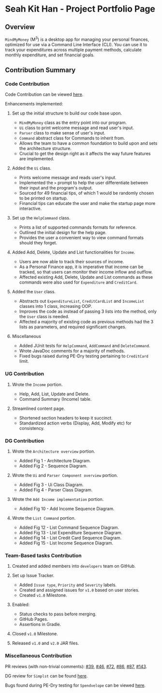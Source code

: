 # Seah Kit Han - Project Portfolio Page

## Overview
`MindMyMoney` (M<sup>3</sup>) is a desktop app for managing your personal finances, optimized for use via a Command Line
Interface (CLI). You can use it to track your expenditures across multiple payment methods, calculate monthly
expenditure, and set financial goals.

## Contribution Summary

### Code Contribution
Code Contribution can be viewed [here](https://nus-cs2113-ay2122s2.github.io/tp-dashboard/?search=khseah&breakdown=true).

Enhancements implemented:
1. Set up the initial structure to build our code base upon.
   - `MindMyMoney` class as the entry point into our program.
   - `Ui` class to print welcome message and read user's input.
   - `Parser` class to make sense of user's input.
   - `Command` abstract class for Commands to inherit from.
   - Allows the team to have a common foundation to build upon and sets the architecture structure.
   - Crucial to get the design right as it affects the way future features are implemented.
   
2. Added the `Ui` class.
   - Prints welcome message and reads user's input.
   - Implemented the `>` prompt to help the user differentiate between their input and the program's output.
   - Sourced for 49 financial tips, of which 1 would be randomly chosen to be printed on startup.
   - Financial tips can educate the user and make the startup page more interactive.
   
3. Set up the `HelpCommand` class.
   - Prints a list of supported commands formats for reference.
   - Outlined the initial design for the help page.
   - Provides the user a convenient way to view command formats should they forget.
   
4. Added Add, Delete, Update and List functionalities for `Income`.
   - Users are now able to track their sources of income.
   - As a Personal Finance app, it is imperative that income can be tracked, so that users can monitor their income
inflow and outflow.
   - Affected existing Add, Delete, Update and List commands as these commands were also used for `Expenditure` and
`CreditCard`.
   
5. Added the `User` class.
   - Abstracts out `ExpenditureList`, `CreditCardList` and `IncomeList` classes into 1 class, increasing OOP.
   - Improves the code as instead of passing 3 lists into the method, only the `User` class is needed.
   - Affected a majority of existing code as previous methods had the 3 lists as parameters, and required significant 
changes.
   
6. Miscellaneous
   - Added JUnit tests for `HelpCommand`, `AddCommand` and `DeleteCommand`.
   - Wrote JavaDoc comments for a majority of methods.
   - Fixed bugs raised during PE-Dry testing pertaining to `CreditCard` limit.

### UG Contribution
1. Wrote the `Income` portion.
   - Help, Add, List, Update and Delete.
   - Command Summary (Income) table.


2. Streamlined content page.
   - Shortened section headers to keep it succinct.
   - Standardized action verbs (Display, Add, Modify etc) for consistency.

### DG Contribution
1. Wrote the `Architecture overview` portion.
   - Added Fig 1 - Architecture Diagram.
   - Added Fig 2 - Sequence Diagram.
   
2. Wrote the `Ui` and `Parser Component overview` portion.
   - Added Fig 3 - Ui Class Diagram.
   - Added Fig 4 - Parser Class Diagram.

3. Wrote the `Add Income implementation` portion.
   - Added Fig 10 - Add Income Sequence Diagram.
   
4. Wrote the `List Command` portion.
   - Added Fig 12 - List Command Sequence Diagram.
   - Added Fig 13 - List Expenditure Sequence Diagram.
   - Added Fig 14 - List Credit Card Sequence Diagram.
   - Added Fig 15 - List Income Sequence Diagram.

### Team-Based tasks Contribution
1. Created and added members into `developers` team on GitHub.

2. Set up Issue Tracker.
   - Added `Issue type`, `Priority` and `Severity` labels.
   - Created and assigned issues for `v1.0` based on user stories.
   - Created `v1.0` Milestone.
   
3. Enabled:
   - Status checks to pass before merging.
   - GitHub Pages.
   - Assertions in Gradle.

4. Closed `v1.0` Milestone.

5. Released `v1.0` and `v2.0` JAR files.

### Miscellaneous Contribution
PR reviews (with non-trivial comments):
[#39](https://github.com/AY2122S2-CS2113T-T10-4/tp/pull/39), [#46](https://github.com/AY2122S2-CS2113T-T10-4/tp/pull/46), 
[#72](https://github.com/AY2122S2-CS2113T-T10-4/tp/pull/72), [#86](https://github.com/AY2122S2-CS2113T-T10-4/tp/pull/86), 
[#87](https://github.com/AY2122S2-CS2113T-T10-4/tp/pull/87), [#143](https://github.com/AY2122S2-CS2113T-T10-4/tp/pull/143).

DG review for `Simplst` can be found [here](https://github.com/nus-cs2113-AY2122S2/tp/pull/6/files/4125efa69fbb7ffda1b2ade950ec48b6e80f5baf).

Bugs found during PE-Dry testing for `Spendvelope` can be viewed [here](https://github.com/khseah/ped/issues).
